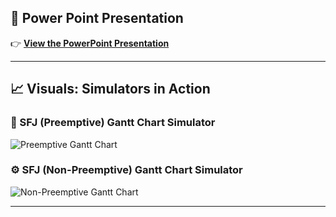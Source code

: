 ## 🎥 Power Point Presentation
👉 **[View the PowerPoint Presentation](https://docs.google.com/presentation/d/13JYS9VO1L9rrpPJbA9iGWjCi6zJFc1_Hedz-whdil3M/edit?usp=sharing)**

---

## 📈 Visuals: Simulators in Action

### 🚀 SFJ (Preemptive) Gantt Chart Simulator
![Preemptive Gantt Chart](https://github.com/user-attachments/assets/239744d2-acdf-4bd1-9505-f10e8d445b05)

### ⚙️ SFJ (Non-Preemptive) Gantt Chart Simulator
![Non-Preemptive Gantt Chart](https://github.com/user-attachments/assets/e822f640-d32d-4c4f-abca-2f20fa9a3134)

---
